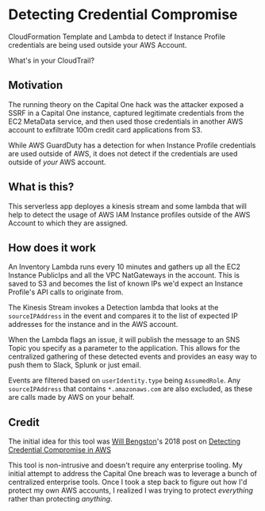 # Detecting Credential Compromise
CloudFormation Template and Lambda to detect if Instance Profile credentials are being used outside your AWS Account.

What's in your CloudTrail?

## Motivation
The running theory on the Capital One hack was the attacker exposed a SSRF in a Capital One instance, captured legitimate credentials from the EC2 MetaData service, and then used those credentials in another AWS account to exfiltrate 100m credit card applications from S3.

While AWS GuardDuty has a detection for when Instance Profile credentials are used outside of AWS, it does not detect if the credentials are used outside of _your_ AWS account.

## What is this?

This serverless app deployes a kinesis stream and some lambda that will help to detect the usage of AWS IAM Instance profiles outside of the AWS Account to which they are assigned.

## How does it work

An Inventory Lambda runs every 10 minutes and gathers up all the EC2 Instance PublicIps and all the VPC NatGateways in the account. This is saved to S3 and becomes the list of known IPs we'd expect an Instance Profile's API calls to originate from.

The Kinesis Stream invokes a Detection lambda that looks at the `sourceIPAddress` in the event and compares it to the list of expected IP addresses for the instance and in the AWS account.

When the Lambda flags an issue, it will publish the message to an SNS Topic you specify as a parameter to the application. This allows for the centralized gathering of these detected events and provides an easy way to push them to Slack, Splunk or just email.

Events are filtered based on `userIdentity.type` being `AssumedRole`. Any `sourceIPAddress` that contains `*.amazonaws.com` are also excluded, as these are calls made by AWS on your behalf.

## Credit

The initial idea for this tool was [Will Bengston](https://twitter.com/__muscles)'s 2018 post on [Detecting Credential Compromise in AWS](https://medium.com/netflix-techblog/netflix-cloud-security-detecting-credential-compromise-in-aws-9493d6fd373a)

This tool is non-intrusive and doesn't require any enterprise tooling. My initial attempt to address the Capital One breach was to leverage a bunch of centralized enterprise tools. Once I took a step back to figure out how I'd protect my own AWS accounts, I realized I was trying to protect _everything_ rather than protecting _anything_.

